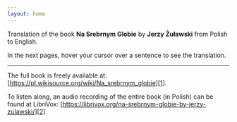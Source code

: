 ```yaml
---
layout: home
---
```


Translation of the book **Na Srebrnym Globie** by **Jerzy Żuławski** from Polish to English. 

In the next pages, hover your cursor over a sentence to see the translation.

----

The full book is freely available at: [https://pl.wikisource.org/wiki/Na_srebrnym_globie][1].

To listen along, an audio recording of the entire book (in Polish) can be found at LibriVox: [https://librivox.org/na-srebrnym-globie-by-jerzy-zulawski/][2]


[1]: https://pl.wikisource.org/wiki/Na_srebrnym_globie
[2]: https://librivox.org/na-srebrnym-globie-by-jerzy-zulawski/